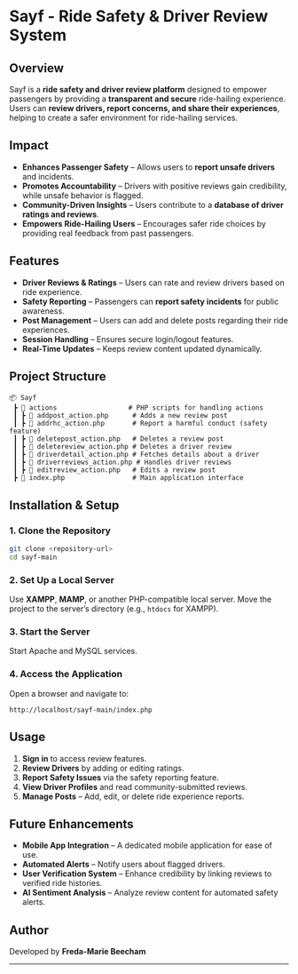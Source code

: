# Sayf - Ride Safety & Driver Review System

## Overview
Sayf is a **ride safety and driver review platform** designed to empower passengers by providing a **transparent and secure** ride-hailing experience. Users can **review drivers, report concerns, and share their experiences**, helping to create a safer environment for ride-hailing services.

## Impact
- **Enhances Passenger Safety** – Allows users to **report unsafe drivers** and incidents.
- **Promotes Accountability** – Drivers with positive reviews gain credibility, while unsafe behavior is flagged.
- **Community-Driven Insights** – Users contribute to a **database of driver ratings and reviews**.
- **Empowers Ride-Hailing Users** – Encourages safer ride choices by providing real feedback from past passengers.

## Features
- **Driver Reviews & Ratings** – Users can rate and review drivers based on ride experience.
- **Safety Reporting** – Passengers can **report safety incidents** for public awareness.
- **Post Management** – Users can add and delete posts regarding their ride experiences.
- **Session Handling** – Ensures secure login/logout features.
- **Real-Time Updates** – Keeps review content updated dynamically.

## Project Structure
```
📦 Sayf
 ┣ 📂 actions                  # PHP scripts for handling actions
 ┃ ┣ 📜 addpost_action.php      # Adds a new review post
 ┃ ┣ 📜 addrhc_action.php       # Report a harmful conduct (safety feature)
 ┃ ┣ 📜 deletepost_action.php   # Deletes a review post
 ┃ ┣ 📜 deletereview_action.php # Deletes a driver review
 ┃ ┣ 📜 driverdetail_action.php # Fetches details about a driver
 ┃ ┣ 📜 driverreviews_action.php # Handles driver reviews
 ┃ ┣ 📜 editreview_action.php   # Edits a review post
 ┣ 📜 index.php                 # Main application interface
```

## Installation & Setup
### 1. Clone the Repository
```sh
git clone <repository-url>
cd sayf-main
```

### 2. Set Up a Local Server
Use **XAMPP**, **MAMP**, or another PHP-compatible local server. Move the project to the server’s directory (e.g., `htdocs` for XAMPP).

### 3. Start the Server
Start Apache and MySQL services.

### 4. Access the Application
Open a browser and navigate to:
```
http://localhost/sayf-main/index.php
```

## Usage
1. **Sign in** to access review features.
2. **Review Drivers** by adding or editing ratings.
3. **Report Safety Issues** via the safety reporting feature.
4. **View Driver Profiles** and read community-submitted reviews.
5. **Manage Posts** – Add, edit, or delete ride experience reports.

## Future Enhancements
- **Mobile App Integration** – A dedicated mobile application for ease of use.
- **Automated Alerts** – Notify users about flagged drivers.
- **User Verification System** – Enhance credibility by linking reviews to verified ride histories.
- **AI Sentiment Analysis** – Analyze review content for automated safety alerts.

## Author
Developed by **Freda-Marie Beecham**

---


